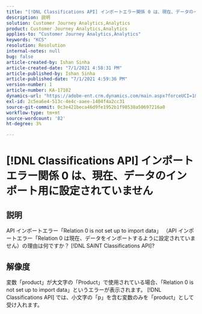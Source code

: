 ```yaml
---
title: "[!DNL Classifications API] インポートエラー関係 0 は、現在、データのインポートに設定されていません。"
description: 説明
solution: Customer Journey Analytics,Analytics
product: Customer Journey Analytics,Analytics
applies-to: "Customer Journey Analytics,Analytics"
keywords: "KCS"
resolution: Resolution
internal-notes: null
bug: false
article-created-by: Ishan Sinha
article-created-date: "7/1/2021 4:58:31 PM"
article-published-by: Ishan Sinha
article-published-date: "7/1/2021 4:59:36 PM"
version-number: 1
article-number: KA-17102
dynamics-url: "https://adobe-ent.crm.dynamics.com/main.aspx?forceUCI=1&pagetype=entityrecord&etn=knowledgearticle&id=f98b6b8e-8dda-eb11-bacb-000d3a31f036"
exl-id: 2c5ea6e4-513c-4e4c-aaee-1404f4a2cc31
source-git-commit: 0c3e421beca46d9fe1952b1f98538a50697216a0
workflow-type: tm+mt
source-wordcount: '82'
ht-degree: 3%

---
```


# [!DNL Classifications API] インポートエラー関係 0 は、現在、データのインポート用に設定されていません

## 説明


API インポートエラー「Relation 0 is not set up to import data」 （API インポートエラー「Relation 0 は現在、データをインポートするように設定されていません）の理由は何ですか？ [!DNL SAINT Classifications API]?


## 解像度


変数「product」が大文字の「Product」で使用されている場合、「Relation 0 is not set up to import data」というエラーが表示されます。 [!DNL Classifications API] では、小文字の「p」を含む変数のみを「product」として受け入れます。
